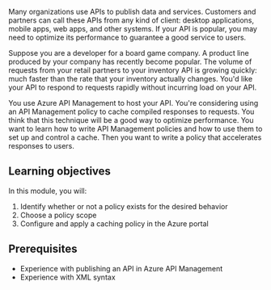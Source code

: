 Many organizations use APIs to publish data and services. Customers and partners can call these APIs from any kind of client: desktop applications, mobile apps, web apps, and other systems. If your API is popular, you may need to optimize its performance to guarantee a good service to users.

Suppose you are a developer for a board game company. A product line produced by your company has recently become popular. The volume of requests from your retail partners to your inventory API is growing quickly: much faster than the rate that your inventory actually changes. You'd like your API to respond to requests rapidly without incurring load on your API.

You use Azure API Management to host your API. You're considering using an API Management policy to cache compiled responses to requests. You think that this technique will be a good way to optimize performance. You want to learn how to write API Management policies and how to use them to set up and control a cache. Then you want to write a policy that accelerates responses to users.

## Learning objectives

In this module, you will:

1. Identify whether or not a policy exists for the desired behavior
1. Choose a policy scope
1. Configure and apply a caching policy in the Azure portal

## Prerequisites

- Experience with publishing an API in Azure API Management
- Experience with XML syntax
